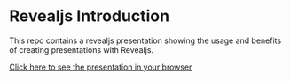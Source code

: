 # Revealjs Introduction
This repo contains a revealjs presentation showing the usage and benefits of creating presentations with Revealjs.

[Click here to see the presentation in your browser](https://allaman.github.io/reveal-js-intro/)

